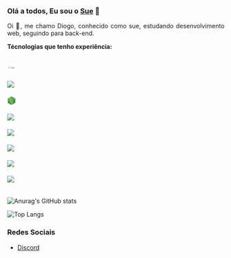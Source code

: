 ### Olá a todos, Eu sou o [Sue](https://github.com/suegoid) 👋

<p align="justify">Oi 👋, me chamo Diogo, conhecido como sue, estudando desenvolvimento web, seguindo para back-end.</p>

**Técnologias que tenho experiência:**
<div>
<code>
<img height="20" src="https://raw.githubusercontent.com/github/explore/80688e429a7d4ef2fca1e82350fe8e3517d3494d/topics/java/java.png">
</code>
<code>
<img height="20" src="https://avatars.githubusercontent.com/u/1134463?v=4">
</code>
<code>
<img height="20" src="https://raw.githubusercontent.com/github/explore/80688e429a7d4ef2fca1e82350fe8e3517d3494d/topics/nodejs/nodejs.png">
</code>
<code>
<img height="20" src="https://camo.githubusercontent.com/4a1c4416d6dc919a0d88b3e0c0daad321e0701b90ae2f06ec899618f354ae237/68747470733a2f2f637574742e6c792f615175684c7678">
</code>
<code>
<img height="20" src="https://camo.githubusercontent.com/999d9492316ee30fa7a2da896f9191a0356018a1f9b08497376bd1ac46fd208f/68747470733a2f2f6269742e6c792f3372316b7a7859">
</code>
<code>
<img height="20" src="https://upload.wikimedia.org/wikipedia/commons/thumb/2/27/PHP-logo.svg/1200px-PHP-logo.svg.png">
</code>
<code>
<img height="20" src="https://www.logo.wine/a/logo/MySQL/MySQL-Logo.wine.svg">
</code>
<code>
<img height="20" src="https://upload.wikimedia.org/wikipedia/commons/thumb/9/93/MongoDB_Logo.svg/2560px-MongoDB_Logo.svg.png">
</code>
</div>
<br>
<div>

![Anurag's GitHub stats](https://github-readme-stats.vercel.app/api?username=Suegoid&show_icons=true&theme=radical)

![Top Langs](https://github-readme-stats.vercel.app/api/top-langs/?username=Suegoid&layout=compact&theme=radical)

</div>

### Redes Sociais
- [Discord](https://discord.gg/KZmDrSDB5U)
